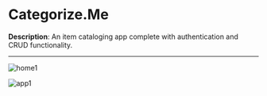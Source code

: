 Categorize.Me
=============

**Description**: An item cataloging app complete with authentication and CRUD functionality.

---

![home1](https://cloud.githubusercontent.com/assets/11083531/17197495/2a215de4-543b-11e6-81b3-e74533a096f3.png)

![app1](https://cloud.githubusercontent.com/assets/11083531/17197498/2f48a53e-543b-11e6-8a69-065c19b95b54.png)
